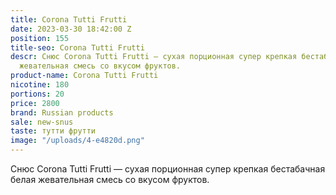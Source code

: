 ```yaml
---
title: Corona Tutti Frutti
date: 2023-03-30 18:42:00 Z
position: 155
title-seo: Corona Tutti Frutti
descr: Снюс Corona Tutti Frutti — сухая порционная супер крепкая бестабачная белая
  жевательная смесь со вкусом фруктов.
product-name: Corona Tutti Frutti
nicotine: 180
portions: 20
price: 2800
brand: Russian products
sale: new-snus
taste: тутти фрутти
image: "/uploads/4-e4820d.png"
---
```


Снюс Corona Tutti Frutti — сухая порционная супер крепкая бестабачная белая жевательная смесь со вкусом фруктов.